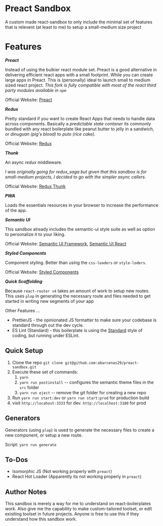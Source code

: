 # Preact Sandbox

A custom made react-sandbox to only include the minimal set of features that is relevent (at least to me) to setup a small-medium size project

# Features

**_Preact_**

Instead of using the bulkier react module set. Preact is a good alternative in delivering efficient react apps with a small footprint. While you can create large apps in Preact. This is (personally) ideal to launch small to medium sized react project. *This fork is fully compatible with most of the react third party modules available in `npm`*

Official Website: [Preact](https://preactjs.com/)

**_Redux_**

Pretty standard if you want to create React Apps that needs to handle data across components. Basically a _predictable state contaner_ its commonly bundled with any react boilerplate like peanut butter to jelly in a sandwich, or _dinuguan (pig's blood)_ to _puto (rice cake)_.

Official Website: [Redux](http://redux.js.org)

**_Thunk_**

An async _redux_ middleware.

_I was originally going for *redux_saga* but given that this sandbox is for small-medium projects, I decided to go with the simpler async callers._

Official Website: [Redux Thunk](https://github.com/gaearon/redux-thunk)

**_PWA_**

Loads the essentials resources in your browser to increase the performance of the app. 

**_Semantic UI_**

This sandbox already includes the semantic-ui style suite as well as option to personalize it to your liking.

Official Website: [Semantic UI Framework](https://semantic-ui.com/), [Semantic UI React](http://react.semantic-ui.com/)

**_Styled Components_**

Component styling. Better than using the `css-loaders` or `style-loders`.

Official Website: [Styled Components](https://www.styled-components.com/)

**_Quick Scaffolding_**

Because `react-router v4` takes an amount of work to setup new routes. This uses `plop` in generating the necessary route and files needed to get started in writing new segments of your app

Other Features ...

* PrettierJS - the opinionated JS formatter to make sure your codebase is standard through out the dev cycle.
* ES Lint (Standard) - this boilerplate is using the [Standard](https://standardjs.com/) style of coding, but running under ESLint.

## Quick Setup

1. Clone the repo  `git clone git@github.com:abarcenas29/preact-sandbox.git`
2. Execute these set of commands:
    1. `yarn`
    2. `yarn run postinstall` -- configures the semantic theme files in the `src` folder
    3. `yarn run eject` -- remove the git folder for creating a new repo
3. Run `yarn run start:dev` or `yarn run start:prod` for production build
4. visit `http://locahost:3333` for dev. `http://localhost:3100` for prod

## Generators

Generators (using `plop`) is used to generate the necessary files to create a new component, or setup a new route.

Script: `yarn run generate`

## To-Dos

* Isomorphic JS (Not working properly with `preact`)
* React Hot Loader (Apparently its not working properly in `preact`)

## Author Notes

This sandbox is merely a way for me to understand on react-boilerplates work. Also give me the capability to make custom-tailored toolset, or edit exisiting toolset in future projects. Anyone is free to use this if they understand how this sandbox work.